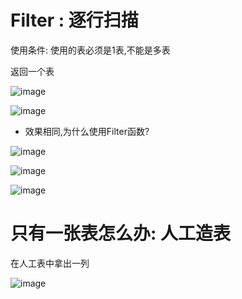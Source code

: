 # Filter : 逐行扫描

使用条件: 使用的表必须是1表,不能是多表

返回一个表

![image](https://user-images.githubusercontent.com/117897416/236466872-b9a40d4a-0513-4f10-b69d-635b3e9cdd96.png)

![image](https://user-images.githubusercontent.com/117897416/236465384-fd798a79-b2f0-4afc-ba4f-212ff6811b56.png)

- 效果相同,为什么使用Filter函数?

![image](https://user-images.githubusercontent.com/117897416/236466030-94b13064-7172-4855-bb8d-b6840c270855.png)

![image](https://user-images.githubusercontent.com/117897416/236468038-ab326b1b-ac4c-4a65-aa75-37a6de3ecd9f.png)


![image](https://user-images.githubusercontent.com/117897416/236468184-3ca3fce1-df13-476e-ae04-310e049a8f4f.png)

# 只有一张表怎么办: 人工造表

在人工表中拿出一列 

![image](https://user-images.githubusercontent.com/117897416/236469515-fdd54537-35fc-48cb-8021-5249711d5a51.png)
